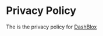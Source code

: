 # Privacy Policy
The is the privacy policy for [DashBlox](https://chrome.google.com/webstore/detail/ogffnhpicoghhpcbememhijlbdejchjb)
